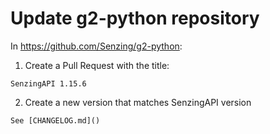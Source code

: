 # Update g2-python repository

In https://github.com/Senzing/g2-python:

1. Create a Pull Request with the title:

```console
SenzingAPI 1.15.6
```

2. Create a new version that matches SenzingAPI version

```console
See [CHANGELOG.md]()
```
